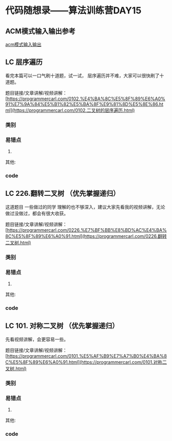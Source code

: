 # 代码随想录——算法训练营DAY15
## ACM模式输入输出参考
[acm模式输入输出](https://blog.csdn.net/qq_46046431/article/details/129266738?ops_request_misc=%257B%2522request%255Fid%2522%253A%2522170488815716800197032506%2522%252C%2522scm%2522%253A%252220140713.130102334.pc%255Fall.%2522%257D&request_id=170488815716800197032506&biz_id=0&utm_medium=distribute.pc_search_result.none-task-blog-2~all~first_rank_ecpm_v1~rank_v31_ecpm-2-129266738-null-null.142%5Ev99%5Epc_search_result_base6&utm_term=acm%E6%A8%A1%E5%BC%8F%E8%AF%BB%E5%85%A5vector&spm=1018.2226.3001.4187)
## LC 层序遍历 

看完本篇可以一口气刷十道题，试一试， 层序遍历并不难，大家可以很快刷了十道题。

题目链接/文章讲解/视频讲解：[https://programmercarl.com/0102.%E4%BA%8C%E5%8F%89%E6%A0%91%E7%9A%84%E5%B1%82%E5%BA%8F%E9%81%8D%E5%8E%86.html](https://programmercarl.com/0102.二叉树的层序遍历.html)



### 类别



### 易错点

1. 

其他:

### code



## LC 226.翻转二叉树 （优先掌握递归） 

这道题目 一些做过的同学 理解的也不够深入，建议大家先看我的视频讲解，无论做过没做过，都会有很大收获。

题目链接/文章讲解/视频讲解：[https://programmercarl.com/0226.%E7%BF%BB%E8%BD%AC%E4%BA%8C%E5%8F%89%E6%A0%91.html](https://programmercarl.com/0226.翻转二叉树.html) 



### 类别



### 易错点

1. 

其他:

### code



## LC  101. 对称二叉树 （优先掌握递归） 

先看视频讲解，会更容易一些。 

题目链接/文章讲解/视频讲解：[https://programmercarl.com/0101.%E5%AF%B9%E7%A7%B0%E4%BA%8C%E5%8F%89%E6%A0%91.html](https://programmercarl.com/0101.对称二叉树.html) 



### 类别



### 易错点

1. 

其他:

### code